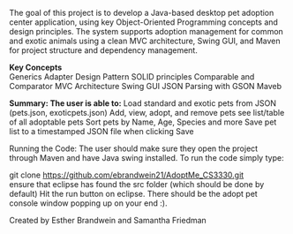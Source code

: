 The goal of this project is to develop a Java-based desktop pet adoption center application, using key Object-Oriented Programming concepts and design principles. The system supports adoption management for common and exotic animals using a clean MVC architecture, Swing GUI, and Maven for project structure and dependency management.

**Key Concepts**  
Generics
Adapter Design Pattern
SOLID principles
Comparable and Comparator
MVC Architecture
Swing GUI 
JSON Parsing with GSON 
Maveb 

**Summary: The user is able to:**
Load standard and exotic pets from JSON (pets.json, exoticpets.json)
Add, view, adopt, and remove pets
see list/table of all adoptable pets
Sort pets by Name, Age, Species and more 
Save pet list to a timestamped JSON file when clicking Save

Running the Code: The user should make sure they open the project through Maven and have Java swing installed. To run the code simply type: 	

git clone https://github.com/ebrandwein21/AdoptMe_CS3330.git	
ensure that eclipse has found the src folder (which should be done by default)
Hit the run button on eclipse. There should be the adopt pet console window popping up on your end :).

Created by Esther Brandwein and Samantha Friedman


